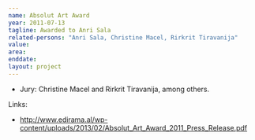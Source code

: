 ```yaml
---
name: Absolut Art Award
year: 2011-07-13
tagline: Awarded to Anri Sala
related-persons: "Anri Sala, Christine Macel, Rirkrit Tiravanija"
value:
area:
enddate:
layout: project
---
```

* Jury: Christine Macel and Rirkrit Tiravanija, among others.

Links:
* <http://www.edirama.al/wp-content/uploads/2013/02/Absolut_Art_Award_2011_Press_Release.pdf>
